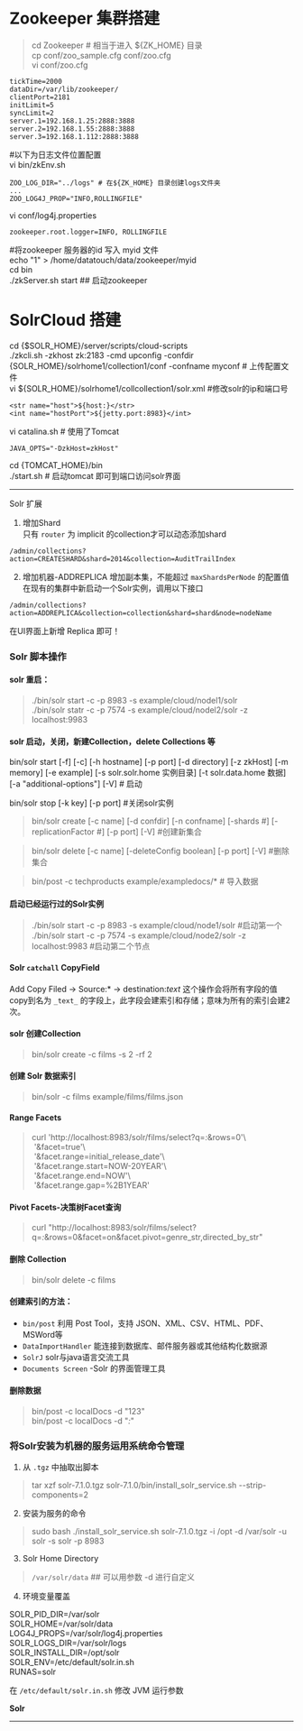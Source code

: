 # Zookeeper 集群搭建
>cd Zookeeper  # 相当于进入 ${ZK_HOME} 目录   
cp conf/zoo_sample.cfg conf/zoo.cfg     
vi conf/zoo.cfg     
  ```
  tickTime=2000
  dataDir=/var/lib/zookeeper/
  clientPort=2181
  initLimit=5
  syncLimit=2
  server.1=192.168.1.25:2888:3888
  server.2=192.168.1.55:2888:3888
  server.3=192.168.1.112:2888:3888  
  ```     
 #以下为日志文件位置配置  
vi bin/zkEnv.sh     
  ```
  ZOO_LOG_DIR="../logs" # 在${ZK_HOME} 目录创建logs文件夹
  ...
  ZOO_LOG4J_PROP="INFO,ROLLINGFILE"
  ```   
vi conf/log4j.properties    
  ```
  zookeeper.root.logger=INFO, ROLLINGFILE
  ```   
  #将zookeeper 服务器的id 写入 myid 文件    
  echo "1" > /home/datatouch/data/zookeeper/myid    
  cd bin      
  ./zkServer.sh start  ## 启动zookeeper



# SolrCloud 搭建
>     
  cd {$SOLR_HOME}/server/scripts/cloud-scripts    
   ./zkcli.sh -zkhost zk:2183 -cmd upconfig -confdir {SOLR_HOME}/solrhome1/collection1/conf -confname myconf # 上传配置文件     
   vi ${SOLR_HOME}/solrhome1/collcollection1/solr.xml #修改solr的ip和端口号     
   ```
   <str name="host">${host:}</str>
   <int name="hostPort">${jetty.port:8983}</int>   
   ```      
   vi catalina.sh # 使用了Tomcat
   ```
   JAVA_OPTS="-DzkHost=zkHost"
   ```      
   cd {TOMCAT_HOME}/bin   
   ./start.sh  # 启动tomcat 即可到端口访问solr界面


----  
Solr 扩展
1. 增加Shard    
  只有 `router` 为 implicit 的collection才可以动态添加shard    
  ```
  /admin/collections?action=CREATESHARD&shard=2014&collection=AuditTrailIndex
  ```
2. 增加机器-ADDREPLICA
  增加副本集，不能超过 `maxShardsPerNode` 的配置值    
  在现有的集群中新启动一个Solr实例，调用以下接口
  ```
  /admin/collections?action=ADDREPLICA&collection=collection&shard=shard&node=nodeName      
  ```
  在UI界面上新增 Replica 即可！



### Solr 脚本操作
#### solr 重启：		
> ./bin/solr start -c -p 8983 -s example/cloud/nodel1/solr        
./bin/solr statr -c -p 7574 -s example/cloud/nodel2/solr -z localhost:9983

#### solr 启动，关闭，新建Collection，delete Collections 等
>   
  bin/solr start [-f] [-c] [-h hostname] [-p port] [-d directory] [-z zkHost] [-m memory] [-e example] [-s solr.solr.home 实例目录] [-t solr.data.home 数据] [-a "additional-options"] [-V] # 启动     
>
  bin/solr stop [-k key] [-p port] #关闭solr实例      

>  bin/solr create [-c name] [-d confdir] [-n confname] [-shards #] [-replicationFactor #] [-p port] [-V] #创建新集合   

>  bin/solr delete [-c name] [-deleteConfig boolean] [-p port] [-V]  #删除集合       

> bin/post -c techproducts example/exampledocs/*  # 导入数据    

#### 启动已经运行过的Solr实例
> ./bin/solr start -c -p 8983 -s example/cloud/node1/solr #启动第一个       
> ./bin/solr start -c -p 7574 -s example/cloud/node2/solr -z localhost:9983 #启动第二个节点


#### Solr `catchall` CopyField
Add Copy Filed -> Source:* -> destination:_text_ 这个操作会将所有字段的值copy到名为 `_text_` 的字段上，此字段会建索引和存储；意味为所有的索引会建2次。

#### solr 创建Collection  
> bin/solr create -c films -s 2 -rf 2


#### 创建 Solr 数据索引		
> bin/solr -c films example/films/films.json


#### Range Facets     		
> curl 'http://localhost:8983/solr/films/select?q=*:*&rows=0'\      
 '&facet=true'\        
 '&facet.range=initial_release_date'\            
 '&facet.range.start=NOW-20YEAR'\            
 '&facet.range.end=NOW'\         
 '&facet.range.gap=%2B1YEAR'   


#### Pivot Facets-决策树Facet查询		
> curl "http://localhost:8983/solr/films/select?q=*:*&rows=0&facet=on&facet.pivot=genre_str,directed_by_str"

#### 删除 Collection			
> bin/solr delete -c films


#### 创建索引的方法：
* `bin/post` 利用 Post Tool，支持 JSON、XML、CSV、HTML、PDF、MSWord等
* `DataImportHandler` 能连接到数据库、邮件服务器或其他结构化数据源
* `SolrJ` solr与java语言交流工具
* `Documents Screen` -Solr 的界面管理工具

#### 删除数据		
> bin/post -c localDocs -d "<delete><id>123</id></delete>"			
bin/post -c localDocs -d "<delete><query>*:*</query></delete>"

### 将Solr安装为机器的服务运用系统命令管理

1. 从 `.tgz` 中抽取出脚本		
> tar xzf solr-7.1.0.tgz solr-7.1.0/bin/install_solr_service.sh --strip-components=2    

2. 安装为服务的命令		
> sudo bash ./install_solr_service.sh solr-7.1.0.tgz -i /opt -d /var/solr -u solr -s solr -p 8983

3. Solr Home Directory		
>  `/var/solr/data` ## 可以用参数 -d 进行自定义

4. 环境变量覆盖		
>		
SOLR_PID_DIR=/var/solr    
SOLR_HOME=/var/solr/data    
LOG4J_PROPS=/var/solr/log4j.properties    
SOLR_LOGS_DIR=/var/solr/logs    
SOLR_INSTALL_DIR=/opt/solr    
SOLR_ENV=/etc/default/solr.in.sh    
RUNAS=solr    

在 `/etc/default/solr.in.sh` 修改 JVM 运行参数



















**Solr**





























****
